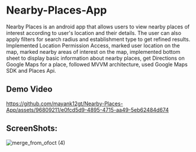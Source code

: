 # Nearby-Places-App
Nearby Places is an android app that allows users to view nearby places of interest according to user's location and their details. The user can also apply filters for search radius and establishment type to get refined results.<br>
Implemented Location Permission Access, marked user location on the map, marked nearby areas of interest on the map, implemented bottom sheet to display basic information about nearby places, get Directions on Google Maps for a place, followed MVVM architecture, used Google Maps SDK and Places Api. <br>











## Demo Video



https://github.com/mayank12gt/Nearby-Places-App/assets/96809211/e0fcd5d9-4895-4715-aa49-5eb62484d674





## ScreenShots:

![merge_from_ofoct (4)](https://github.com/mayank12gt/Nearby-Places-App/assets/96809211/5deccbf1-6981-4b8a-8879-c8982a24cf9c)


